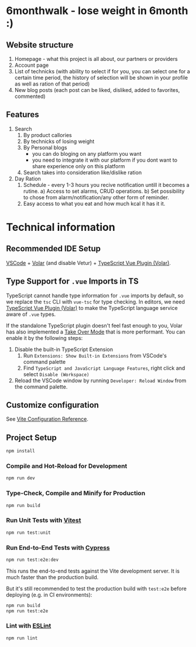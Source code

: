 # 6monthwalk - lose weight in 6month :)

## Website structure

1. Homepage - what this project is all about, our partners or providers 
2. Account page
3. List of technicks (with ability to select if for you, you can select one for a certain time period, the history of selection will be shown in your profile as well as ration of that period)
4. New blog posts (each post can be liked, disliked, added to favorites, commented)

## Features

1. Search 
    1) By product callories
    2) By technicks of losing weight
    3) By Personal blogs
        - you can do bloging on any platform you want 
        - you need to integrate it with our platform if you dont want to share experience only on this platform
    4) Search takes into consideration like/dislike ration
2. Day Ration
   1) Schedule - every 1-3 hours you recive notification untill it becomes a rutine.
      a) Access to set alarms, CRUD operations.
      b) Set possibility to chose from alarm/notification/any other form of reminder.
   2) Easy access to what you eat and how much kcal it has it it.  


# Technical information
## Recommended IDE Setup

[VSCode](https://code.visualstudio.com/) + [Volar](https://marketplace.visualstudio.com/items?itemName=Vue.volar) (and disable Vetur) + [TypeScript Vue Plugin (Volar)](https://marketplace.visualstudio.com/items?itemName=Vue.vscode-typescript-vue-plugin).

## Type Support for `.vue` Imports in TS

TypeScript cannot handle type information for `.vue` imports by default, so we replace the `tsc` CLI with `vue-tsc` for type checking. In editors, we need [TypeScript Vue Plugin (Volar)](https://marketplace.visualstudio.com/items?itemName=Vue.vscode-typescript-vue-plugin) to make the TypeScript language service aware of `.vue` types.

If the standalone TypeScript plugin doesn't feel fast enough to you, Volar has also implemented a [Take Over Mode](https://github.com/johnsoncodehk/volar/discussions/471#discussioncomment-1361669) that is more performant. You can enable it by the following steps:

1. Disable the built-in TypeScript Extension
    1) Run `Extensions: Show Built-in Extensions` from VSCode's command palette
    2) Find `TypeScript and JavaScript Language Features`, right click and select `Disable (Workspace)`
2. Reload the VSCode window by running `Developer: Reload Window` from the command palette.

## Customize configuration

See [Vite Configuration Reference](https://vitejs.dev/config/).

## Project Setup

```sh
npm install
```

### Compile and Hot-Reload for Development

```sh
npm run dev
```

### Type-Check, Compile and Minify for Production

```sh
npm run build
```

### Run Unit Tests with [Vitest](https://vitest.dev/)

```sh
npm run test:unit
```

### Run End-to-End Tests with [Cypress](https://www.cypress.io/)

```sh
npm run test:e2e:dev
```

This runs the end-to-end tests against the Vite development server.
It is much faster than the production build.

But it's still recommended to test the production build with `test:e2e` before deploying (e.g. in CI environments):

```sh
npm run build
npm run test:e2e
```

### Lint with [ESLint](https://eslint.org/)

```sh
npm run lint
```
